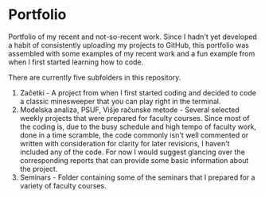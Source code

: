 # Portfolio
Portfolio of my recent and not-so-recent work.
Since I hadn't yet developed a habit of consistently uploading my projects to GitHub, this portfolio was assembled with some examples of my recent work and a fun example from when I first started learning how to code. 

There are currently five subfolders in this repository.
1) Začetki - A project from when I first started coding and decided to code a classic minesweeper that you can play right in the terminal.
2) Modelska analiza, PSUF, Višje računske metode - Several selected weekly projects that were prepared for faculty courses. Since most of the coding is, due to the busy schedule and high tempo of faculty work, done in a time scramble, the code commonly isn't well commented or written with consideration for clarity for later revisions, I haven't included any of the code. For now I would suggest glancing over the corresponding reports that can provide some basic information about the project. 
4) Seminars - Folder containing some of the seminars that I prepared for a variety of faculty courses.
